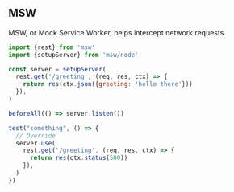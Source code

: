 ## MSW

MSW, or Mock Service Worker, helps intercept network requests.

```js
import {rest} from 'msw'
import {setupServer} from 'msw/node'

const server = setupServer(
  rest.get('/greeting', (req, res, ctx) => {
    return res(ctx.json({greeting: 'hello there'}))
  }),
)

beforeAll(() => server.listen())

test("something", () => {
  // Override
  server.use(
    rest.get('/greeting', (req, res, ctx) => {
      return res(ctx.status(500))
    }),
  )
})
```
